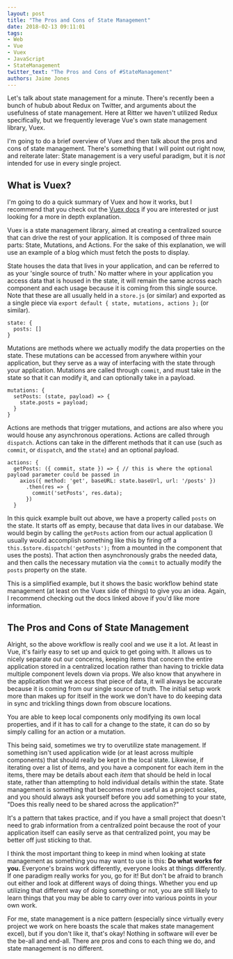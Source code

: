 ```yaml
---
layout: post
title: "The Pros and Cons of State Management"
date: 2018-02-13 09:11:01
tags:
- Web
- Vue
- Vuex
- JavaScript
- StateManagement
twitter_text: "The Pros and Cons of #StateManagement"
authors: Jaime Jones
---
```


Let's talk about state management for a minute. There's recently been a bunch of hubub about Redux on Twitter, and arguments about the usefulness of state management. Here at Ritter we haven't utilized Redux specifically, but we frequently leverage Vue's own state management library, Vuex.

I'm going to do a brief overview of Vuex and then talk about the pros and cons of state management. There's something that I will point out right now, and reiterate later: State management is a very useful paradigm, but it is _not_ intended for use in every single project.

## What is Vuex?
I'm going to do a quick summary of Vuex and how it works, but I recommend that you check out the [Vuex docs](https://vuex.vuejs.org/en/intro.html) if you are interested or just looking for a more in depth explanation.

Vuex is a state management library, aimed at creating a centralized source that can drive the rest of your application. It is composed of three main parts: State, Mutations, and Actions. For the sake of this explanation, we will use an example of a blog which must fetch the posts to display.

State houses the data that lives in your application, and can be referred to as your 'single source of truth.' No matter where in your application you access data that is housed in the state, it will remain the same across each component and each usage because it is coming from this single source. Note that these are all usually held in a `store.js` (or similar) and exported as a single piece via `export default { state, mutations, actions };` (or similar).
```
state: {
  posts: []
}
```

Mutations are methods where we actually modify the data properties on the state. These mutations can be accessed from anywhere within your application, but they serve as a way of interfacing with the state through your application. Mutations are called through `commit`, and must take in the state so that it can modify it, and can optionally take in a payload.
```
mutations: {
  setPosts: (state, payload) => {
    state.posts = payload;
  }
}
```

Actions are methods that trigger mutations, and actions are also where you would house any asynchronous operations. Actions are called through `dispatch`. Actions can take in the different methods that it can use (such as `commit`, or `dispatch`, and the `state`) and an optional payload.
```
actions: {
  getPosts: ({ commit, state }) => { // this is where the optional payload parameter could be passed in
    axios({ method: 'get', baseURL: state.baseUrl, url: '/posts' })
      .then(res => {
        commit('setPosts', res.data);
      })
  }
```

In this quick example built out above, we have a property called `posts` on the state. It starts off as empty, because that data lives in our database. We would begin by calling the `getPosts` action from our actual application (I usually would accomplish something like this by firing off a `this.$store.dispatch('getPosts');` from a mounted in the component that uses the posts). That action then asynchronously grabs the needed data, and then calls the necessary mutation via the `commit` to actually modify the `posts` property on the state.

This is a simplified example, but it shows the basic workflow behind state management (at least on the Vuex side of things) to give you an idea. Again, I recommend checking out the docs linked above if you'd like more information.

## The Pros and Cons of State Management
Alright, so the above workflow is really cool and we use it a lot. At least in Vue, it's fairly easy to set up and quick to get going with. It allows us to nicely separate out our concerns, keeping items that concern the entire application stored in a centralized location rather than having to trickle data multiple component levels down via props. We also know that anywhere in the application that we access that piece of data, it will always be accurate because it is coming from our single source of truth. The initial setup work more than makes up for itself in the work we don't have to do keeping data in sync and trickling things down from obscure locations.

You are able to keep local components only modifying its own local properties, and if it has to call for a change to the state, it can do so by simply calling for an action or a mutation.

This being said, sometimes we try to overutilize state management. If something isn't used application wide (or at least across multiple components) that should really be kept in the local state. Likewise, if iterating over a list of items, and you have a component for each item in the items, there may be details about each _item_ that should be held in local state, rather than attempting to hold individual details within the state. State management is something that becomes more useful as a project scales, and you should always ask yourself before you add something to your state, "Does this really need to be shared across the application?"

It's a pattern that takes practice, and if you have a small project that doesn't need to grab information from a centralized point because the root of your application itself can easily serve as that centralized point, you may be better off just sticking to that.

I think the most important thing to keep in mind when looking at state management as something you may want to use is this: **Do what works for you.** Everyone's brains work differently, everyone looks at things differently. If one paradigm really works for you, go for it! But don't be afraid to branch out either and look at different ways of doing things. Whether you end up utilizing that different way of doing something or not, you are still likely to learn things that you may be able to carry over into various points in your own work.

For me, state management is a nice pattern (especially since virtually every project we work on here boasts the scale that makes state management excel), but if you don't like it, that's okay! Nothing in software will ever be the be-all and end-all. There are pros and cons to each thing we do, and state management is no different.
